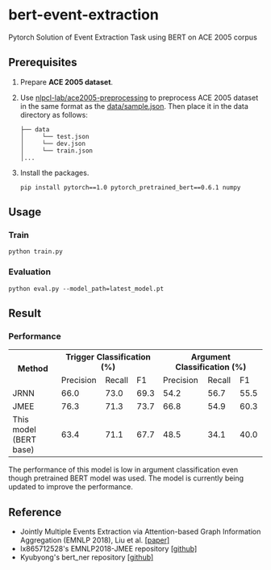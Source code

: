 # bert-event-extraction
Pytorch Solution of Event Extraction Task using BERT on ACE 2005 corpus

## Prerequisites

1. Prepare **ACE 2005 dataset**. 

2. Use [nlpcl-lab/ace2005-preprocessing](https://github.com/nlpcl-lab/ace2005-preprocessing) to preprocess ACE 2005 dataset in the same format as the [data/sample.json](https://github.com/nlpcl-lab/bert-event-extraction/blob/master/data/sample.json). Then place it in the data directory as follows:
    ```
    ├── data
    │     └── test.json
    │     └── dev.json
    │     └── train.json
    │...
    ```

3. Install the packages.
   ```
   pip install pytorch==1.0 pytorch_pretrained_bert==0.6.1 numpy
   ```

## Usage

### Train
```
python train.py
```

### Evaluation
```
python eval.py --model_path=latest_model.pt
```

## Result	

### Performance	

<table>	
  <tr>	
    <th rowspan="2">Method</th>	
    <th colspan="3">Trigger Classification (%)</th>	
    <th colspan="3">Argument Classification (%)</th>	
  </tr>	
  <tr>	
    <td>Precision</td>	
    <td>Recall</td>	
    <td>F1</td>	
    <td>Precision</td>	
    <td>Recall</td>	
    <td>F1</td>	
  </tr>	
  <tr>	
    <td>JRNN</td>	
    <td>66.0</td>	
    <td>73.0</td>	
    <td>69.3</td>	
    <td>54.2</td>	
    <td>56.7</td>	
    <td>55.5</td>	
  </tr>	
  <tr>	
    <td>JMEE</td>	
    <td>76.3</td>	
    <td>71.3</td>	
    <td>73.7</td>	
    <td>66.8</td>	
    <td>54.9</td>	
    <td>60.3</td>	
  </tr>	
  <tr>	
    <td>This model (BERT base)</td>	
    <td>63.4</td>	
    <td>71.1</td>	
    <td>67.7</td>	
    <td>48.5</td>	
    <td>34.1</td>	
    <td>40.0</td>	
  </tr>	
</table>	

The performance of this model is low in argument classification even though pretrained BERT model was used. The model is currently being updated to improve the performance.

## Reference
* Jointly Multiple Events Extraction via Attention-based Graph Information Aggregation (EMNLP 2018), Liu et al. [[paper]](https://arxiv.org/abs/1809.09078)
* lx865712528's EMNLP2018-JMEE repository [[github]](https://github.com/lx865712528/EMNLP2018-JMEE)
* Kyubyong's bert_ner repository [[github]](https://github.com/Kyubyong/bert_ner)
